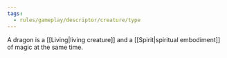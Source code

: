 ```yaml
---
tags:
  - rules/gameplay/descriptor/creature/type
---
```

A dragon is a [[Living|living creature]] and a [[Spirit|spiritual embodiment]] of magic at the same time.